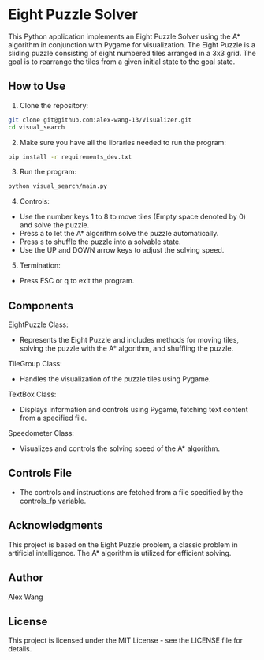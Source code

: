 # Eight Puzzle Solver

This Python application implements an Eight Puzzle Solver using the A* algorithm in conjunction with Pygame for visualization. The Eight Puzzle is a sliding puzzle consisting of eight numbered tiles arranged in a 3x3 grid. The goal is to rearrange the tiles from a given initial state to the goal state.

## How to Use
1. Clone the repository:
``` bash
git clone git@github.com:alex-wang-13/Visualizer.git
cd visual_search
```

2. Make sure you have all the libraries needed to run the program:
``` bash
pip install -r requirements_dev.txt
```

3. Run the program:
``` bash
python visual_search/main.py
```

4. Controls:
* Use the number keys 1 to 8 to move tiles (Empty space denoted by 0) and solve the puzzle.
* Press a to let the A* algorithm solve the puzzle automatically.
* Press s to shuffle the puzzle into a solvable state.
* Use the UP and DOWN arrow keys to adjust the solving speed.

5. Termination:
* Press ESC or q to exit the program.

## Components

EightPuzzle Class:
* Represents the Eight Puzzle and includes methods for moving tiles, solving the puzzle with the A* algorithm, and shuffling the puzzle.

TileGroup Class:
* Handles the visualization of the puzzle tiles using Pygame.

TextBox Class:
* Displays information and controls using Pygame, fetching text content from a specified file.

Speedometer Class:
* Visualizes and controls the solving speed of the A* algorithm.

## Controls File
* The controls and instructions are fetched from a file specified by the controls_fp variable.

## Acknowledgments
This project is based on the Eight Puzzle problem, a classic problem in artificial intelligence. The A* algorithm is utilized for efficient solving.

## Author

Alex Wang

## License
This project is licensed under the MIT License - see the LICENSE file for details.